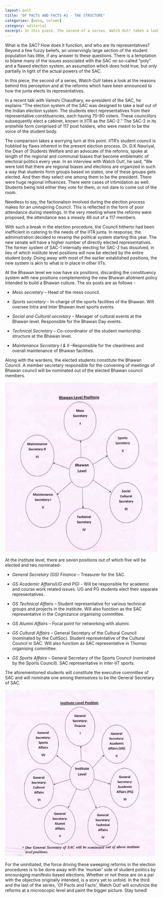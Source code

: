 ```yaml
---
layout: post
title: "OF PACTS AND FACTS #2 - THE STRUCTURE"
categories: [wona, column]
category: editorial
excerpt: In this piece, the second of a series, Watch Out! takes a look at the reasons behind this perception and at the reforms which have been announced to how the junta elects its representatives.
---
```

What is the SAC? How does it function, and who are its representatives? Beyond a few fuzzy beliefs, an unnervingly large section of the student population has little, if any answer to these questions. There is a temptation to blame many of the issues associated with the SAC on so-called “poly” and a flawed election system, an assumption which does hold true, but only partially in light of the actual powers of the SAC.  

In this piece, the second of a series, Watch Out! takes a look at the reasons behind this perception and at the reforms which have been announced to how the junta elects its representatives.  

In a recent talk with Vamshi Chaudhary, ex-president of the SAC, he explains “The election system of the SAC was designed to take a leaf out of the Indian election system. The students elect representatives from their representative constituencies, each having 70-80 voters. These councillors subsequently elect a cabinet, known in IITR as the SAC-2.” The SAC-2 in its erstwhile form comprised of 117 post holders,  who were meant to be the voice of the student body.  

The comparison takes a worrying turn at this point. IITR’s student council is hobbled by flaws inherent in the present election process. Dr. D.K Nauriyal, the Dean of Students Welfare and an advocate of the reforms, spoke at length of the regional and communal biases that become emblematic of electoral politics every year. In an interview with Watch Out!, he said, “We were told that there are regional biases and elections are organized in such a way that students form groups based on states, one of these groups gets elected. And then they select one among them to be the president. There were huge regional influences. There were cases of intimidation as well. Students being told either they vote for them, or not dare to come out of the room.  

Needless to say, the factionalism involved during the election process makes for an uninspiring Council. This is reflected in the form of poor attendance during meetings. In the very meeting where the reforms were proposed, the attendance was a measly 46 out of a 117 members.  

With such a break in the election procedure, the Council hitherto had been inefficient in catering to the needs of the IITR junta. In response, the administration decided to revamp the political system starting this year. The new senate will have a higher number of directly elected representatives. The former system of SAC-1 internally electing for SAC-2 has dissolved, in lieu of which institute level positions will now be elected by the entire student body. Doing away with most of the earlier established positions, the new system is akin to what is in place in other IITs.  

At the Bhawan level we now have six positions, discarding the constituency system with new positions complementing the new Bhawan allotment policy intended to build a Bhawan culture. The six posts are as follows -

-	_Mess secretary_ – Head of the mess council.

-	_Sports secretary_ – In-charge of the sports facilities of the Bhawan. Will oversee Intra and Inter Bhawan level sports events.

-	_Social and Cultural secretary_ – Manager of cultural events at the Bhawan level. Responsible for the Bhawan Day events.

-	_Technical Secretary_ – Co-coordinator of the student mentorship structure at the Bhawan level.

-	_Maintenance Secretary I & II_ –Responsible for the cleanliness and overall maintenance of Bhawan facilities.

Along with the wardens, the elected students constitute the Bhawan Council. A member secretary responsible for the convening of meetings of Bhawan council will be nominated out of the elected Bhawan council members.  

![bhawan](/images/posts/bhawan-positions.png)

At the institute level, there are seven positions out of which five will be elected and two nominated-

-	_General Secretary (GS) Finance_ – Treasurer for the SAC.

-	_GS Academic Affairs(UG and PG)_ - Will be responsible for academic and course work related issues. UG and PG students elect their separate representatives.

-	_GS Technical Affairs_ – Student representative for various technical groups and projects in the institute. Will also function as the SAC representative in the Cognizance organising committee.
	
-	_GS Alumni Affairs_ – Focal point for networking with alumni.

-	_GS Cultural Affairs_ – General Secretary of the Cultural Council (nominated by the CultSoc). Student representative of the Cultural Council in SAC. Will also function as SAC representative in Thomso organising committee.

-	_GS Sports Affairs_ – General Secretary of the Sports Council (nominated by the Sports Council). SAC representative in inter-IIT sports.

The aforementioned students will constitute the executive committee of SAC and will nominate one among themselves to be the General Secretary of SAC.  

![institute](/images/posts/institute-positions.png)

For the uninitiated, the force driving these sweeping reforms in the election procedures is to be done away with the ‘murkier’ side of student politics by encouraging manifesto based elections. Whether or not these are on a par with the objective originally intended, is a story yet to unfold. In the third and the last of the series, ‘Of Pacts and Facts’, Watch Out! will scrutinize the reforms at a microscopic level and paint the bigger picture.
Stay tuned!
